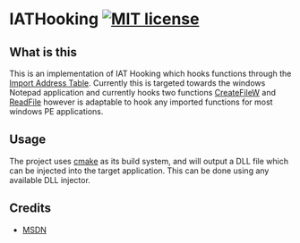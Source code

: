 # IATHooking [![MIT license](https://img.shields.io/badge/License-MIT-blue.svg)](https://lbesson.mit-license.org/)

## What is this
This is an implementation of IAT Hooking which hooks functions through the [Import Address Table](https://docs.microsoft.com/en-us/windows/win32/debug/pe-format#import-directory-table). Currently this is targeted towards the windows Notepad application and currently hooks two functions [CreateFileW](https://docs.microsoft.com/en-us/windows/win32/api/fileapi/nf-fileapi-createfilew) and [ReadFile](https://docs.microsoft.com/en-us/windows/win32/api/fileapi/nf-fileapi-readfile) however is adaptable to hook any imported functions for most windows PE applications.

## Usage
The project uses [cmake](https://cmake.org/) as its build system, and will output a DLL file which can be injected into the target application. This can be done using any available DLL injector.
## Credits
 - [MSDN](https://docs.microsoft.com/)